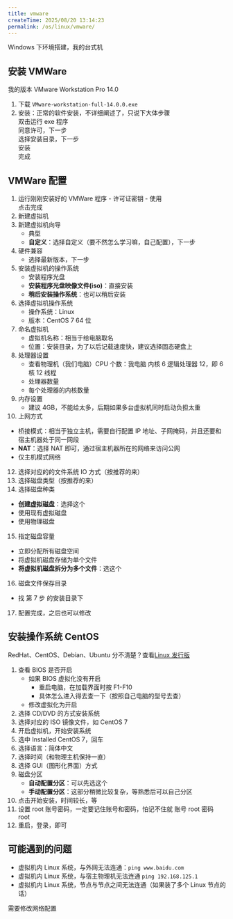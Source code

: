 ```yaml
---
title: vmware
createTime: 2025/08/20 13:14:23
permalink: /os/linux/vmware/
---
```


Windows 下环境搭建，我的台式机

## 安装 VMWare

我的版本 VMware Workstation Pro 14.0

1. 下载 `VMware-workstation-full-14.0.0.exe`
2. 安装：正常的软件安装，不详细阐述了，只说下大体步骤  
   双击运行 exe 程序  
   同意许可，下一步  
   选择安装目录，下一步  
   安装  
   完成

## VMWare 配置

1. 运行刚刚安装好的 VMWare 程序 - 许可证密钥 - 使用  
   点击完成
2. 新建虚拟机
3. 新建虚拟机向导
   - 典型
   - **自定义**：选择自定义（要不然怎么学习嘛，自己配置），下一步
4. 硬件兼容
   - 选择最新版本，下一步
5. 安装虚拟机的操作系统
   - 安装程序光盘
   - **安装程序光盘映像文件(iso)**：直接安装
   - **稍后安装操作系统**：也可以稍后安装
6. 选择虚拟机操作系统
   - 操作系统：Linux
   - 版本：CentOS 7 64 位
7. 命名虚拟机
   - 虚拟机名称：相当于给电脑取名
   - 位置：安装目录，为了以后记载速度快，建议选择固态硬盘上
8. 处理器设置
   - 查看物理机（我们电脑）CPU 个数：我电脑 内核 6 逻辑处理器 12，即 6 核 12 线程
   - 处理器数量
   - 每个处理器的内核数量
9. 内存设置
   - 建议 4GB，不能给太多，后期如果多台虚拟机同时启动负担太重
10. 上网方式

- 桥接模式：相当于独立主机，需要自行配置 IP 地址、子网掩码，并且还要和宿主机器处于同一网段
- **NAT**：选择 NAT 即可，通过宿主机器所在的网络来访问公网
- 仅主机模式网络

12. 选择对应的的文件系统 IO 方式（按推荐的来）
13. 选择磁盘类型（按推荐的来）
14. 选择磁盘种类

- **创建虚拟磁盘**：选择这个
- 使用现有虚拟磁盘
- 使用物理磁盘

15. 指定磁盘容量

- 立即分配所有磁盘空间
- 将虚拟机磁盘存储为单个文件
- **将虚拟机磁盘拆分为多个文件**：选这个

16. 磁盘文件保存目录

- 找 第 7 步 的安装目录下

17. 配置完成，之后也可以修改

## 安装操作系统 CentOS

RedHat、CentOS、Debian、Ubuntu 分不清楚？查看[Linux 发行版](!./../Linux.md)

1. 查看 BIOS 是否开启
   - 如果 BIOS 虚拟化没有开启
     - 重启电脑，在加载界面时按 F1-F10
     - 具体怎么进入得去查一下（按照自己电脑的型号去查）
   - 修改虚拟化为开启
2. 选择 CD/DVD 的方式安装系统
3. 选择对应的 ISO 镜像文件，如 CentOS 7
4. 开启虚拟机，开始安装系统
5. 选中 Installed CentOS 7，回车
6. 选择语言：简体中文
7. 选择时间（和物理主机保持一直）
8. 选择 GUI（图形化界面）方式
9. 磁盘分区
   - **自动配置分区**：可以先选这个
   - **手动配置分区**：这部分稍微比较复杂，等熟悉后可以自己分区
10. 点击开始安装，时间较长，等
11. 设置 root 账号密码，一定要记住账号和密码，怕记不住就 账号 root 密码 root
12. 重启，登录，即可

## 可能遇到的问题

- 虚拟机内 Linux 系统，与外网无法连通：`ping www.baidu.com`
- 虚拟机内 Linux 系统，与宿主物理机无法连通 `ping 192.168.125.1`
- 虚拟机内 Linux 系统，节点与节点之间无法连通（如果装了多个 Linux 节点的话）

需要修改网络配置

<!-- ## 网络配置 -->
